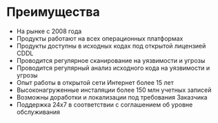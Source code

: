 # Преимущества
* На рынке с 2008 года
* Продукты работают на всех операционных платформах
* Продукты доступны в исходных кодах под открытой лицензией CDDL
* Проводится регулярное сканирование на уязвимости и угрозы
* Проводится регулярный анализ исходного кода на уязвимости и угрозы
* Опыт работы в открытой сети Интернет более 15 лет
* Высоконагруженные инсталяции более 150 млн учетных записей
* Возможны доработки и локализации под требования Заказчика
* Поддержка 24х7 в соответствии с соглашением об уровне обслуживания
